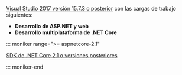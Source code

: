 [Visual Studio 2017 versión 15.7.3 o posterior](https://visualstudio.microsoft.com/downloads/) con las cargas de trabajo siguientes:

* **Desarrollo de ASP.NET y web**
* **Desarrollo multiplataforma de .NET Core**

::: moniker range=">= aspnetcore-2.1"

[SDK de .NET Core 2.1 o versiones posteriores](https://www.microsoft.com/net/download/windows)

::: moniker-end
